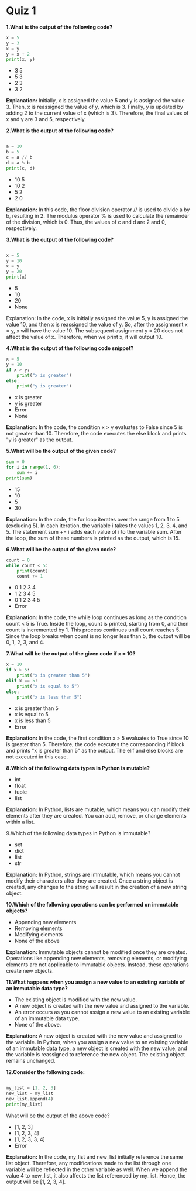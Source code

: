 # Quiz 1

**1.What is the output of the following code?**

```python
x = 5
y = 3
x = y
y = x + 2
print(x, y)
```

- 3 5
- 5 3
- 2 3
- 3 2

**Explanation:** Initially, x is assigned the value 5 and y is assigned the value 3. Then, x is reassigned the value of y, which is 3. Finally, y is updated by adding 2 to the current value of x (which is 3). Therefore, the final values of x and y are 3 and 5, respectively.

**2.What is the output of the following code?**

```python

a = 10
b = 5
c = a // b
d = a % b
print(c, d)
```

- 10 5
- 10 2
- 5 2
- 2 0

**Explanation:** In this code, the floor division operator // is used to divide a by b, resulting in 2. The modulus operator % is used to calculate the remainder of the division, which is 0. Thus, the values of c and d are 2 and 0, respectively.

**3.What is the output of the following code?**

```python

x = 5
y = 10
x = y
y = 20
print(x)
```

- 5
- 10
- 20
- None

Explanation: In the code, x is initially assigned the value 5, y is assigned the value 10, and then x is reassigned the value of y. So, after the assignment x = y, x will have the value 10. The subsequent assignment y = 20 does not affect the value of x. Therefore, when we print x, it will output 10.

**4.What is the output of the following code snippet?**

```python
x = 5
y = 10
if x > y:
    print("x is greater")
else:
    print("y is greater")
```

- x is greater
- y is greater
- Error
- None

**Explanation:** In the code, the condition x > y evaluates to False since 5 is not greater than 10. Therefore, the code executes the else block and prints "y is greater" as the output.

**5.What will be the output of the given code?**

```python
sum = 0
for i in range(1, 6):
    sum += i
print(sum)
```

- 15
- 10
- 5
- 30

**Explanation:** In the code, the for loop iterates over the range from 1 to 5 (excluding 5). In each iteration, the variable i takes the values 1, 2, 3, 4, and 5. The statement sum += i adds each value of i to the variable sum. After the loop, the sum of these numbers is printed as the output, which is 15.

**6.What will be the output of the given code?**

```python
count = 0
while count < 5:
    print(count)
    count += 1
```

- 0 1 2 3 4
- 1 2 3 4 5
- 0 1 2 3 4 5
- Error

**Explanation:** In the code, the while loop continues as long as the condition count < 5 is True. Inside the loop, count is printed, starting from 0, and then count is incremented by 1. This process continues until count reaches 5. Since the loop breaks when count is no longer less than 5, the output will be 0, 1, 2, 3, and 4.

**7.What will be the output of the given code if x = 10?**

```python
x = 10
if x > 5:
    print("x is greater than 5")
elif x == 5:
    print("x is equal to 5")
else:
    print("x is less than 5")
```

- x is greater than 5
- x is equal to 5
- x is less than 5
- Error

**Explanation:** In the code, the first condition x > 5 evaluates to True since 10 is greater than 5. Therefore, the code executes the corresponding if block and prints "x is greater than 5" as the output. The elif and else blocks are not executed in this case.

**8.Which of the following data types in Python is mutable?**

- int
- float
- tuple
- list

**Explanation:** In Python, lists are mutable, which means you can modify their elements after they are created. You can add, remove, or change elements within a list.

9.Which of the following data types in Python is immutable?

- set
- dict
- list
- str

**Explanation:** In Python, strings are immutable, which means you cannot modify their characters after they are created. Once a string object is created, any changes to the string will result in the creation of a new string object.

**10.Which of the following operations can be performed on immutable objects?**

- Appending new elements
- Removing elements
- Modifying elements
- None of the above

**Explanation:** Immutable objects cannot be modified once they are created. Operations like appending new elements, removing elements, or modifying elements are not applicable to immutable objects. Instead, these operations create new objects.

**11.What happens when you assign a new value to an existing variable of an immutable data type?**

- The existing object is modified with the new value.
- A new object is created with the new value and assigned to the variable.
- An error occurs as you cannot assign a new value to an existing variable of an immutable data type.
- None of the above.

**Explanation:** A new object is created with the new value and assigned to the variable. In Python, when you assign a new value to an existing variable of an immutable data type, a new object is created with the new value, and the variable is reassigned to reference the new object. The existing object remains unchanged.

**12.Consider the following code:**

```python

my_list = [1, 2, 3]
new_list = my_list
new_list.append(4)
print(my_list)
```

What will be the output of the above code?

- [1, 2, 3]
- [1, 2, 3, 4]
- [1, 2, 3, 3, 4]
- Error

**Explanation:** In the code, my_list and new_list initially reference the same list object. Therefore, any modifications made to the list through one variable will be reflected in the other variable as well. When we append the value 4 to new_list, it also affects the list referenced by my_list. Hence, the output will be [1, 2, 3, 4].
